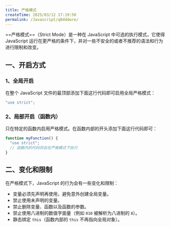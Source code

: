 ```yaml
---
title: 严格模式
createTime: 2025/03/12 17:19:50
permalink: /Javascript/q0d4dwre/
---
```


==严格模式==（Strict Mode）是一种在 JavaScript 中可选的执行模式，它使得 JavaScript 运行在更严格的条件下，并对一些不安全的或者不推荐的语法和行为进行限制和改变。

## 一、开启方式

### 1、全局开启

在整个 JavaScript 文件的最顶部添加下面这行代码即可启用全局严格模式：

```javascript
"use strict";
```

### 2、局部开启（函数内）

只在特定的函数内启用严格模式。在函数内部的开头添加下面这行代码即可：

```javascript
function myFunction() {
  "use strict";
  // 函数内的代码将会在严格模式下执行
}
```

## 二、变化和限制

在严格模式下，JavaScript 的行为会有一些变化和限制：

- 变量必须先声明再使用，避免意外创建全局变量。
- 禁止使用未声明的变量。
- 禁止删除变量、函数以及函数的参数。
- 禁止使用八进制的数值字面量（例如 `010` 被解析为八进制的 `8`）。
- 静态绑定 `this`（函数内部的 `this` 不再指向全局对象）。
